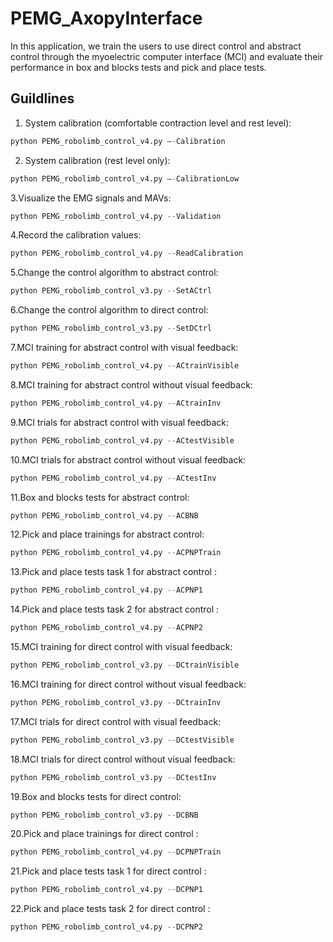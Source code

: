 # PEMG_AxopyInterface

In this application, we train the users to use direct control and abstract control through the myoelectric computer interface (MCI) and evaluate their performance in box and blocks tests and pick and place tests.



## Guildlines
1. System calibration (comfortable contraction level and rest level): 
```python
python PEMG_robolimb_control_v4.py –-Calibration
```
2. System calibration (rest level only): 
```python
python PEMG_robolimb_control_v4.py –-CalibrationLow
```
3.Visualize the EMG signals and MAVs:
```python
python PEMG_robolimb_control_v4.py --Validation
```
4.Record the calibration values:
```python
python PEMG_robolimb_control_v4.py --ReadCalibration
```
5.Change the control algorithm to abstract control:
```python
python PEMG_robolimb_control_v3.py --SetACtrl
```
6.Change the control algorithm to direct control:
```python
python PEMG_robolimb_control_v3.py --SetDCtrl
```
7.MCI training for abstract control with visual feedback:
```python
python PEMG_robolimb_control_v4.py --ACtrainVisible
```
8.MCI training for abstract control without visual feedback:
```python
python PEMG_robolimb_control_v4.py --ACtrainInv
```
9.MCI trials for abstract control with visual feedback:
```python
python PEMG_robolimb_control_v4.py --ACtestVisible
```
10.MCI trials for abstract control without visual feedback:
```python
python PEMG_robolimb_control_v4.py --ACtestInv
```
11.Box and blocks tests for abstract control:
```python
python PEMG_robolimb_control_v4.py --ACBNB
```
12.Pick and place trainings for abstract control:
```python
python PEMG_robolimb_control_v4.py --ACPNPTrain
```
13.Pick and place tests task 1 for abstract control :
```python
python PEMG_robolimb_control_v4.py --ACPNP1
```
14.Pick and place tests task 2 for abstract control :
```python
python PEMG_robolimb_control_v4.py --ACPNP2
```
15.MCI training for direct control with visual feedback:
```python
python PEMG_robolimb_control_v3.py --DCtrainVisible
```
16.MCI training for direct control without visual feedback:
```python
python PEMG_robolimb_control_v3.py --DCtrainInv
```
17.MCI trials for direct control with visual feedback:
```python
python PEMG_robolimb_control_v3.py --DCtestVisible
```
18.MCI trials for direct control without visual feedback:
```python
python PEMG_robolimb_control_v3.py --DCtestInv
```
19.Box and blocks tests for direct control:
```python
python PEMG_robolimb_control_v3.py --DCBNB
```
20.Pick and place trainings for direct control :
```python
python PEMG_robolimb_control_v4.py --DCPNPTrain
```
21.Pick and place tests task 1 for direct control :
```python
python PEMG_robolimb_control_v4.py --DCPNP1
```
22.Pick and place tests task 2 for direct control :
```python
python PEMG_robolimb_control_v4.py --DCPNP2
```



